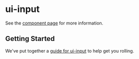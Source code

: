 ui-input
================

See the [component page](http://BerndWessels.github.io/ui-theme) for more information.

## Getting Started

We've put together a [guide for ui-input](http://www.polymer-project.org/docs/start/reusableelements.html) to help get you rolling.

